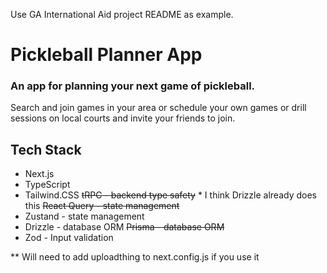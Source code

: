 Use GA International Aid project README as example.

# Pickleball Planner App

### An app for planning your next game of pickleball.

Search and join games in your area or schedule your own games or drill sessions on local courts and invite your friends to join.

## Tech Stack

- Next.js
- TypeScript
- Tailwind.CSS
  ~~tRPC - backend type safety~~ \* I think Drizzle already does this
  ~~React Query - state management~~
- Zustand - state management
- Drizzle - database ORM
  ~~Prisma - database ORM~~
- Zod - Input validation

\*\* Will need to add uploadthing to next.config.js if you use it
